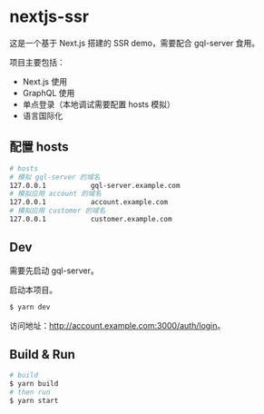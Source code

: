 # nextjs-ssr

这是一个基于 Next.js 搭建的 SSR demo，需要配合 gql-server 食用。

项目主要包括：
  - Next.js 使用
  - GraphQL 使用
  - 单点登录（本地调试需要配置 hosts 模拟）
  - 语言国际化

## 配置 hosts

```bash
# hosts
# 模拟 gql-server 的域名
127.0.0.1			gql-server.example.com
# 模拟应用 account 的域名
127.0.0.1			account.example.com
# 模拟应用 customer 的域名
127.0.0.1			customer.example.com
```

## Dev

需要先启动 gql-server。

启动本项目。

```bash
$ yarn dev
```

访问地址：<http://account.example.com:3000/auth/login>。

## Build & Run

```bash
# build
$ yarn build
# then run
$ yarn start
```